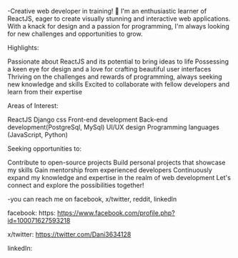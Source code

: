 -Creative web developer in training!
 👋 
I'm an enthusiastic learner of ReactJS, eager to create visually stunning and interactive web applications. With a knack for design and a passion for programming, I'm always looking for new challenges and opportunities to grow.

Highlights:

Passionate about ReactJS and its potential to bring ideas to life
Possessing a keen eye for design and a love for crafting beautiful user interfaces
Thriving on the challenges and rewards of programming, always seeking new knowledge and skills
Excited to collaborate with fellow developers and learn from their expertise

Areas of Interest:

ReactJS
Django
css
Front-end development
Back-end development(PostgreSql, MySql)
UI/UX design
Programming languages (JavaScript, Python)


Seeking opportunities to:

Contribute to open-source projects
Build personal projects that showcase my skills
Gain mentorship from experienced developers
Continuously expand my knowledge and expertise in the realm of web development
Let's connect and explore the possibilities together!


-you can reach me on facebook, x/twitter, reddit, linkedIn

facebook: https: https://www.facebook.com/profile.php?id=100071627593218

x/twitter: https://twitter.com/Dani3634128

linkedIn: 



